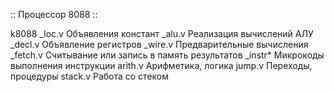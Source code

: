 :: Процессор 8088 ::

k8088
    _loc.v      Объявления констант
    _alu.v      Реализация вычислений АЛУ
    _decl.v     Объявление регистров
    _wire.v     Предварительные вычисления
    _fetch.v    Считывание или запись в память результатов
    _instr*     Микрокоды выполнения инструкции
     arith.v    Арифметика, логика
     jump.v     Переходы, процедуры
     stack.v    Работа со стеком
